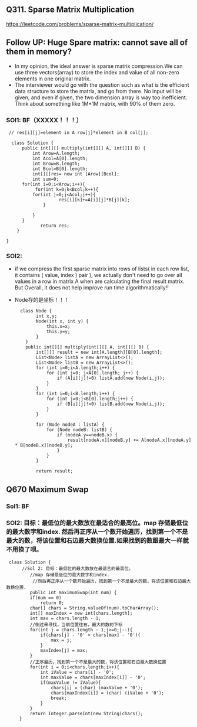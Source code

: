 ## Q311. Sparse Matrix Multiplication
https://leetcode.com/problems/sparse-matrix-multiplication/
## Follow UP: Huge Spare matrix: cannot save all of them in memory?

* In my opinion, the ideal answer is sparse matrix compression.We can use three vectors(array) to store the index and value of all non-zero elements in one original matrix.
* The interviewer would go with the question such as what is the efficient data structure to store the matrix, and go from there. No input will be given, and even if given, the two dimension array is way too inefficient. Think about something like 1M*1M matrix, with 90% of them zero.


### SOl1: BF（XXXXX！！！）

     // res[i][j]=element in A row[j]*element in B col[j];

      class Solution {
          public int[][] multiply(int[][] A, int[][] B) {
              int Arow=A.length;
              int Acol=A[0].length;
              int Brow=B.length;
              int Bcol=B[0].length;
              int[][]res= new int [Arow][Bcol];
              int sum=0;
          for(int i=0;i<Arow;i++){
               for(int k=0;k<Bcol;k++){
              for(int j=0;j<Acol;j++){                                                                                 
                        res[i][k]+=A[i][j]*B[j][k];  
                  }

              }
          }
                 return res;
        }

    }
 ### SOl2: 
 * if we compress the first sparse matrix into rows of lists( in each row list, it contains ( value, index ) pair ), we actually don't need to go over all values in a row in matrix A when are calculating the final result matrix. But Overall, it does not help improve run time algorithmatically!!
 * Node存的是坐标！！！ 
 
         class Node {
               int x,y;
               Node(int x, int y) {
                   this.x=x;
                   this.y=y;
               }
           }
           public int[][] multiply(int[][] A, int[][] B) {
               int[][] result = new int[A.length][B[0].length];
               List<Node> listA = new ArrayList<>();
               List<Node> listB = new ArrayList<>();
               for (int i=0;i<A.length;i++) {
                   for (int j=0; j<A[0].length; j++) {
                       if (A[i][j]!=0) listA.add(new Node(i,j));
                   }
               }
               for (int i=0;i<B.length;i++) {
                   for (int j=0;j<B[0].length;j++) {
                       if (B[i][j]!=0) listB.add(new Node(i,j));
                   }
               }

               for (Node nodeA : listA) {
                   for (Node nodeB: listB) {
                       if (nodeA.y==nodeB.x) {
                           result[nodeA.x][nodeB.y] += A[nodeA.x][nodeA.y] * B[nodeB.x][nodeB.y];
                       }
                   }
               }

               return result;


## Q670 Maximum Swap
### Sol1: BF

###  SOl2: 目标：最低位的最大数放在最适合的最高位。map 存储最低位的最大数字和index. 然后再正序从一个数开始遍历，找到第一个不是最大的数，将该位置和右边最大数换位置.如果找到的数跟最大一样就不用换了呗。

     class Solution {
          //Sol 2: 目标：最低位的最大数放在最适合的最高位。
             //map 存储最低位的最大数字和index.
              //然后再正序从一个数开始遍历，找到第一个不是最大的数，将该位置和右边最大数换位置. 
             public int maximumSwap(int num) {
             if(num == 0)
                 return 0;
             char[] chars = String.valueOf(num).toCharArray();
             int[] maxIndex = new int[chars.length];
             int max = chars.length - 1;
             //倒过来寻找，当前位置往右，最大的数的下标
             for(int j = chars.length - 1;j>=0;j--){
                 if(chars[j] - '0' > chars[max] - '0'){
                     max = j;
                 }
                 maxIndex[j] = max;
             }
             //正序遍历，找到第一个不是最大的数，将该位置和右边最大数换位置
             for(int i = 0;i<chars.length;i++){
                 int iValue = chars[i] - '0';
                 int maxValue = chars[maxIndex[i]] - '0';
                 if(maxValue != iValue){
                     chars[i] = (char) (maxValue + '0');
                     chars[maxIndex[i]] = (char) (iValue + '0');
                     break;
                 }
             }
             return Integer.parseInt(new String(chars));
         }


